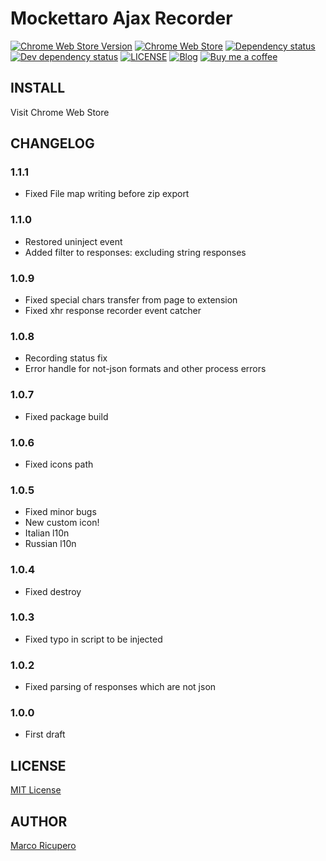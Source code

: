 # Mockettaro Ajax Recorder
[![Chrome Web Store Version](https://img.shields.io/chrome-web-store/v/haidagbdbonoklpdmmgjkcmgjnmjccil)](https://chrome.google.com/webstore/detail/mockettaro-ajax-recorder/haidagbdbonoklpdmmgjkcmgjnmjccil)
[![Chrome Web Store](https://img.shields.io/chrome-web-store/users/haidagbdbonoklpdmmgjkcmgjnmjccil)](https://chrome.google.com/webstore/detail/mockettaro-ajax-recorder/haidagbdbonoklpdmmgjkcmgjnmjccil)
[![Dependency status](https://david-dm.org/Marketto/mockettaro-ajax-recorder.svg)](https://david-dm.org/Marketto/mockettaro-ajax-recorder)
[![Dev dependency status](https://david-dm.org/Marketto/mockettaro-ajax-recorder/dev-status.svg)](https://david-dm.org/Marketto/mockettaro-ajax-recorder?type=dev)
[![LICENSE](https://img.shields.io/badge/licese-MIT-gold.svg)](https://github.com/Marketto/mockettaro-ajax-recorder/blob/master/LICENSE)
[![Blog](https://img.shields.io/badge/blog-marketto-blue.svg)](http://blog.marketto.it)
[![Buy me a coffee](https://img.shields.io/badge/Ko--fi-donate-blueviolet)](https://ko-fi.com/marketto)

## INSTALL
Visit Chrome Web Store


## CHANGELOG
### 1.1.1
- Fixed File map writing before zip export
### 1.1.0
- Restored uninject event
- Added filter to responses: excluding string responses
### 1.0.9
- Fixed special chars transfer from page to extension
- Fixed xhr response recorder event catcher
### 1.0.8
- Recording status fix
- Error handle for not-json formats and other process errors
### 1.0.7
- Fixed package build
### 1.0.6
- Fixed icons path
### 1.0.5
- Fixed minor bugs
- New custom icon!
- Italian l10n
- Russian l10n
### 1.0.4
- Fixed destroy
### 1.0.3
- Fixed typo in script to be injected
### 1.0.2
- Fixed parsing of responses which are not json
### 1.0.0
- First draft

## LICENSE
[MIT License](LICENSE)

## AUTHOR
[Marco Ricupero](mailto:marco.ricupero@gmail.com)
